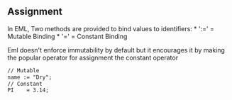 
## Assignment

In EML, Two methods are provided to bind values to identifiers:
	* ':=' = Mutable Binding
	* '='  = Constant Binding

Eml doesn't enforce immutability by default but it encourages it by making the popular operator for assignment
the constant operator

```eml
// Mutable
name := "Dry";
// Constant
PI    = 3.14;
```
